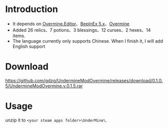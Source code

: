 

# Introduction
* It depends on [Overmine.Editor](https://github.com/Knugel/Overmine.Editor)、[BepInEx 5.x](https://github.com/BepInEx/BepInEx)、[Overmine](https://github.com/Knugel/Overmine)
* Added 26 relics、7 potions、3 blessings、12 curses、2 hexes、14 items.
* The language currently only supports Chinese. When I finish it, I will add English support
# Download
https://github.com/gdzg/UndermineModOvermine/releases/download/0.1.0.5/UndermineModOvermine.v.0.1.5.rar
# Usage
unzip it to ``<your steam apps folder>\UnderMine\``.
